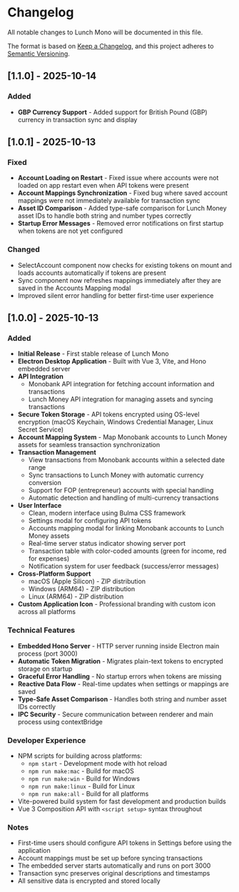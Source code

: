 # Changelog

All notable changes to Lunch Mono will be documented in this file.

The format is based on [Keep a Changelog](https://keepachangelog.com/en/1.0.0/),
and this project adheres to [Semantic Versioning](https://semver.org/spec/v2.0.0.html).

## [1.1.0] - 2025-10-14

### Added

- **GBP Currency Support** - Added support for British Pound (GBP) currency in transaction sync and display

## [1.0.1] - 2025-10-13

### Fixed

- **Account Loading on Restart** - Fixed issue where accounts were not loaded on app restart even when API tokens were present
- **Account Mappings Synchronization** - Fixed bug where saved account mappings were not immediately available for transaction sync
- **Asset ID Comparison** - Added type-safe comparison for Lunch Money asset IDs to handle both string and number types correctly
- **Startup Error Messages** - Removed error notifications on first startup when tokens are not yet configured

### Changed

- SelectAccount component now checks for existing tokens on mount and loads accounts automatically if tokens are present
- Sync component now refreshes mappings immediately after they are saved in the Accounts Mapping modal
- Improved silent error handling for better first-time user experience

## [1.0.0] - 2025-10-13

### Added

- **Initial Release** - First stable release of Lunch Mono
- **Electron Desktop Application** - Built with Vue 3, Vite, and Hono embedded server
- **API Integration**
    - Monobank API integration for fetching account information and transactions
    - Lunch Money API integration for managing assets and syncing transactions
- **Secure Token Storage** - API tokens encrypted using OS-level encryption (macOS Keychain, Windows Credential Manager, Linux Secret Service)
- **Account Mapping System** - Map Monobank accounts to Lunch Money assets for seamless transaction synchronization
- **Transaction Management**
    - View transactions from Monobank accounts within a selected date range
    - Sync transactions to Lunch Money with automatic currency conversion
    - Support for FOP (entrepreneur) accounts with special handling
    - Automatic detection and handling of multi-currency transactions
- **User Interface**
    - Clean, modern interface using Bulma CSS framework
    - Settings modal for configuring API tokens
    - Accounts mapping modal for linking Monobank accounts to Lunch Money assets
    - Real-time server status indicator showing server port
    - Transaction table with color-coded amounts (green for income, red for expenses)
    - Notification system for user feedback (success/error messages)
- **Cross-Platform Support**
    - macOS (Apple Silicon) - ZIP distribution
    - Windows (ARM64) - ZIP distribution
    - Linux (ARM64) - ZIP distribution
- **Custom Application Icon** - Professional branding with custom icon across all platforms

### Technical Features

- **Embedded Hono Server** - HTTP server running inside Electron main process (port 3000)
- **Automatic Token Migration** - Migrates plain-text tokens to encrypted storage on startup
- **Graceful Error Handling** - No startup errors when tokens are missing
- **Reactive Data Flow** - Real-time updates when settings or mappings are saved
- **Type-Safe Asset Comparison** - Handles both string and number asset IDs correctly
- **IPC Security** - Secure communication between renderer and main process using contextBridge

### Developer Experience

- NPM scripts for building across platforms:
    - `npm start` - Development mode with hot reload
    - `npm run make:mac` - Build for macOS
    - `npm run make:win` - Build for Windows
    - `npm run make:linux` - Build for Linux
    - `npm run make:all` - Build for all platforms
- Vite-powered build system for fast development and production builds
- Vue 3 Composition API with `<script setup>` syntax throughout

### Notes

- First-time users should configure API tokens in Settings before using the application
- Account mappings must be set up before syncing transactions
- The embedded server starts automatically and runs on port 3000
- Transaction sync preserves original descriptions and timestamps
- All sensitive data is encrypted and stored locally
